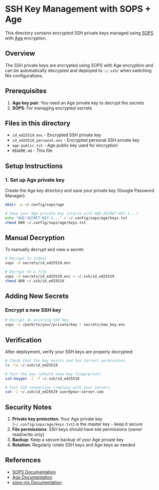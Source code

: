 # SSH Key Management with SOPS + Age

This directory contains encrypted SSH private keys managed using [SOPS](https://github.com/mozilla/sops) with [Age](https://github.com/FiloSottile/age) encryption.

## Overview

The SSH private keys are encrypted using SOPS with Age encryption and can be automatically decrypted and deployed to `~/.ssh/` when switching Nix configurations.

## Prerequisites

1. **Age key pair**: You need an Age private key to decrypt the secrets
2. **SOPS**: For managing encrypted secrets

## Files in this directory

- `id_ed25519.enc` - Encrypted SSH private key
- `id_ed25519_personal.enc` - Encrypted personal SSH private key  
- `age-public.txt` - Age public key used for encryption
- `README.md` - This file

## Setup Instructions

### 1. Set up Age private key

Create the Age key directory and save your private key (Google Password Manager):

```bash
mkdir -p ~/.config/sops/age

# Save your Age private key (starts with AGE-SECRET-KEY-1...)
echo "AGE-SECRET-KEY-1..." > ~/.config/sops/age/keys.txt
chmod 600 ~/.config/sops/age/keys.txt
```

## Manual Decryption

To manually decrypt and view a secret:

```bash
# Decrypt to stdout
sops -d secrets/id_ed25519.enc

# Decrypt to a file
sops -d secrets/id_ed25519.enc > ~/.ssh/id_ed25519
chmod 600 ~/.ssh/id_ed25519
```

## Adding New Secrets

### Encrypt a new SSH key

```bash
# Encrypt an existing SSH key
sops -e /path/to/your/private/key > secrets/new_key.enc
```

## Verification

After deployment, verify your SSH keys are properly decrypted:

```bash
# Check that the key exists and has correct permissions
ls -la ~/.ssh/id_ed25519

# Test the key (should show key fingerprint)
ssh-keygen -l -f ~/.ssh/id_ed25519

# Test SSH connection (replace with your server)
ssh -i ~/.ssh/id_ed25519 user@your-server.com
```

## Security Notes

1. **Private key protection**: Your Age private key (`~/.config/sops/age/keys.txt`) is the master key - keep it secure
2. **File permissions**: SSH keys should have `600` permissions (owner read/write only)
3. **Backup**: Keep a secure backup of your Age private key
4. **Rotation**: Regularly rotate SSH keys and Age keys as needed

## References

- [SOPS Documentation](https://github.com/mozilla/sops)
- [Age Documentation](https://github.com/FiloSottile/age)
- [sops-nix Documentation](https://github.com/Mic92/sops-nix)

